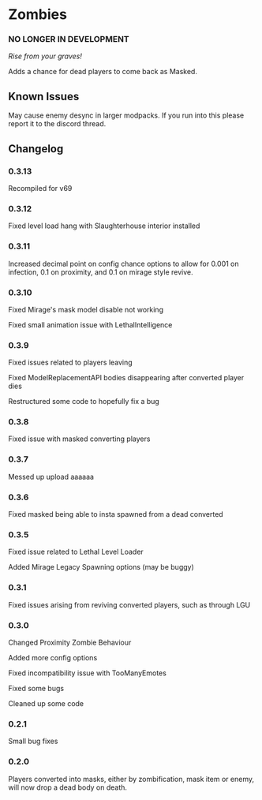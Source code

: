 # Zombies
<h3>NO LONGER IN DEVELOPMENT</h3>
<p><em>Rise from your graves!</em></p>
<p>Adds a chance for dead players to come back as Masked.</p>
<h2>Known Issues</h3>
<p>May cause enemy desync in larger modpacks. If you run into this please report it to the discord thread.</p>
<h2>Changelog</h2>
<h3>0.3.13</h3>
<p>Recompiled for v69
<h3>0.3.12</h3>
<p>Fixed level load hang with Slaughterhouse interior installed<p>
<h3>0.3.11</h3>
<p>Increased decimal point on config chance options to allow for 0.001 on infection, 0.1 on proximity, and 0.1 on mirage style revive.</p>
<h3>0.3.10</h3>
<p>Fixed Mirage's mask model disable not working</p>
<p>Fixed small animation issue with LethalIntelligence</p>
<h3>0.3.9</h3>
<p>Fixed issues related to players leaving</p>
<p>Fixed ModelReplacementAPI bodies disappearing after converted player dies</p>
<p>Restructured some code to hopefully fix a bug</p>
<h3>0.3.8</h3>
<p>Fixed issue with masked converting players</p>
<h3>0.3.7</h3>
<p>Messed up upload aaaaaa</p>
<h3>0.3.6</h3>
<p>Fixed masked being able to insta spawned from a dead converted</p>
<h3>0.3.5</h3>
<p>Fixed issue related to Lethal Level Loader</p>
<p>Added Mirage Legacy Spawning options (may be buggy)</p>
<h3>0.3.1</h3>
<p>Fixed issues arising from reviving converted players, such as through LGU</p>
<h3>0.3.0</h3>
<p>Changed Proximity Zombie Behaviour</p>
<p>Added more config options</p>
<p>Fixed incompatibility issue with TooManyEmotes</p>
<p>Fixed some bugs</p>
<p>Cleaned up some code</p>
<h3>0.2.1</h3>
<p>Small bug fixes</p>
<h3>0.2.0</h3>
<p>Players converted into masks, either by zombification, mask item or enemy, will now drop a dead body on death.</p>

